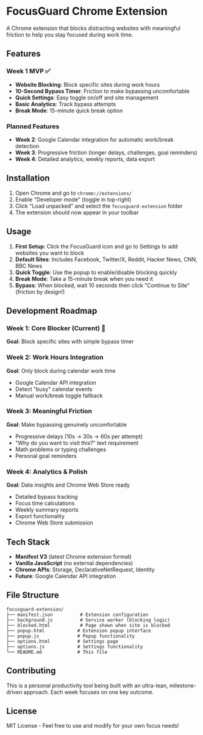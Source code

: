 # FocusGuard Chrome Extension

A Chrome extension that blocks distracting websites with meaningful friction to help you stay focused during work time.

## Features

### Week 1 MVP ✅
- **Website Blocking**: Block specific sites during work hours
- **10-Second Bypass Timer**: Friction to make bypassing uncomfortable
- **Quick Settings**: Easy toggle on/off and site management
- **Basic Analytics**: Track bypass attempts
- **Break Mode**: 15-minute quick break option

### Planned Features
- **Week 2**: Google Calendar integration for automatic work/break detection
- **Week 3**: Progressive friction (longer delays, challenges, goal reminders)
- **Week 4**: Detailed analytics, weekly reports, data export

## Installation

1. Open Chrome and go to `chrome://extensions/`
2. Enable "Developer mode" (toggle in top-right)
3. Click "Load unpacked" and select the `focusguard-extension` folder
4. The extension should now appear in your toolbar

## Usage

1. **First Setup**: Click the FocusGuard icon and go to Settings to add websites you want to block
2. **Default Sites**: Includes Facebook, Twitter/X, Reddit, Hacker News, CNN, BBC News
3. **Quick Toggle**: Use the popup to enable/disable blocking quickly
4. **Break Mode**: Take a 15-minute break when you need it
5. **Bypass**: When blocked, wait 10 seconds then click "Continue to Site" (friction by design!)

## Development Roadmap

### Week 1: Core Blocker (Current) 🎯
**Goal**: Block specific sites with simple bypass timer

### Week 2: Work Hours Integration
**Goal**: Only block during calendar work time
- Google Calendar API integration
- Detect "busy" calendar events
- Manual work/break toggle fallback

### Week 3: Meaningful Friction
**Goal**: Make bypassing genuinely uncomfortable
- Progressive delays (10s → 30s → 60s per attempt)
- "Why do you want to visit this?" text requirement
- Math problems or typing challenges
- Personal goal reminders

### Week 4: Analytics & Polish
**Goal**: Data insights and Chrome Web Store ready
- Detailed bypass tracking
- Focus time calculations
- Weekly summary reports
- Export functionality
- Chrome Web Store submission

## Tech Stack
- **Manifest V3** (latest Chrome extension format)
- **Vanilla JavaScript** (no external dependencies)
- **Chrome APIs**: Storage, DeclarativeNetRequest, Identity
- **Future**: Google Calendar API integration

## File Structure
```
focusguard-extension/
├── manifest.json          # Extension configuration
├── background.js          # Service worker (blocking logic)
├── blocked.html           # Page shown when site is blocked
├── popup.html            # Extension popup interface
├── popup.js              # Popup functionality
├── options.html          # Settings page
├── options.js            # Settings functionality
└── README.md             # This file
```

## Contributing
This is a personal productivity tool being built with an ultra-lean, milestone-driven approach. Each week focuses on one key outcome.

## License
MIT License - Feel free to use and modify for your own focus needs!
